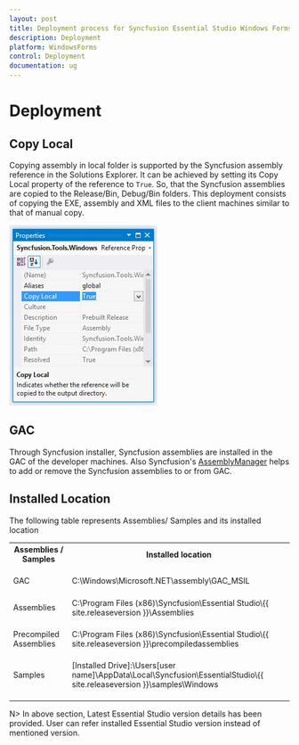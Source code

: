 ```yaml
---
layout: post
title: Deployment process for Syncfusion Essential Studio Windows Forms products
description: Deployment
platform: WindowsForms
control: Deployment
documentation: ug
---
```



# Deployment

## Copy Local

Copying assembly in local folder is supported by the Syncfusion assembly reference in the Solutions Explorer. It can be achieved by setting its Copy Local property of the reference to `True`. So, that the Syncfusion assemblies are copied to the Release/Bin, Debug/Bin folders. This deployment consists of copying the EXE, assembly and XML files to the client machines similar to that of manual copy.

![](Installation-And-Deployment_images/Deployment_img1.png)


## GAC

Through Syncfusion installer, Syncfusion assemblies are installed in the GAC of the developer machines. Also Syncfusion's [AssemblyManager](http://help.syncfusion.com/common/essential-studio/utilities#assembly-manager) helps to add or remove the Syncfusion assemblies to or from GAC.

## Installed Location

The following table represents Assemblies/ Samples and its installed location

<table>
<tr>
<th>
Assemblies /  Samples<br/><br/></th><th>
Installed location<br/><br/></th></tr>
<tr>
<td>
GAC<br/><br/></td><td>
C:\Windows\Microsoft.NET\assembly\GAC_MSIL<br/><br/></td></tr>
<tr>
<td>
Assemblies<br/><br/></td><td>
C:\Program Files (x86)\Syncfusion\Essential Studio\{{ site.releaseversion }}\Assemblies<br/><br/></td></tr>
<tr>
<td>
Precompiled Assemblies<br/><br/></td><td>
C:\Program Files (x86)\Syncfusion\Essential Studio\{{ site.releaseversion }}\precompiledassemblies<br/><br/></td></tr>
<tr>
<td>
Samples<br/><br/></td><td>
[Installed Drive]:\Users[user name]\AppData\Local\Syncfusion\EssentialStudio\{{ site.releaseversion }}\samples\Windows<br/><br/></td></tr>
</table>

N> In above section, Latest Essential Studio version details has been provided. User can refer installed Essential Studio version instead of mentioned version.